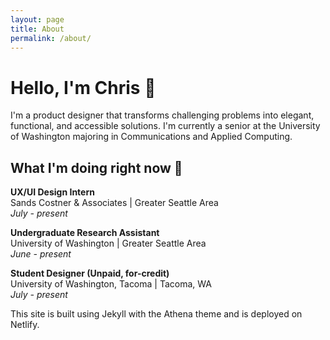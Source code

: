 ```yaml
---
layout: page
title: About
permalink: /about/
---
```


# Hello, I'm Chris 👋

I'm a product designer that transforms challenging problems into elegant, functional, and accessible solutions. I'm currently a senior at the University of Washington majoring in Communications and Applied Computing.

## What I'm doing right now 🧐
**UX/UI Design Intern**  
Sands Costner & Associates | Greater Seattle Area  
_July - present_  

**Undergraduate Research Assistant**  
University of Washington | Greater Seattle Area  
_June - present_  

**Student Designer (Unpaid, for-credit)**  
University of Washington, Tacoma | Tacoma, WA  
_July - present_  


This site is built using Jekyll with the Athena theme and is deployed on Netlify.

